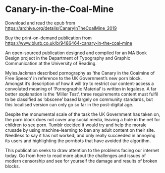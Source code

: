 # Canary-in-the-Coal-Mine

Download and read the epub from https://archive.org/details/CanaryInTheCoalMine_2019

Buy the print-on-demand publication from https://www.blurb.co.uk/b/9486464-canary-in-the-coal-mine

An open-sourced publication designed and compiled for an MA Book Design project in the Department of Typography and Graphic Communication at the University of Reading.


MylesJackman described pornography as ‘the Canary in the Coalmine of Free Speech’ in reference to the UK Government’s new porn block. Amongst it’s description of how it will try to restrict our content-access a convoluted meaning of ‘Pornographic Material’ is written in legalese. A far better explanation is the ‘Miller Test’, three requirements content must fulfil to be classified as ‘obscene’ based largely on community standards, but this localised version can only go so far in the post-digital age.

Despite the monumental scale of the task the UK Government has taken on, the porn block does not cover any social media, leaving a hole in the net for children to see porn. Tumblr decided it would try and help the morale crusade by using machine-learning to ban any adult content on their site. Needless to say it has not worked, and only really succeeded in annoying its users and highlighting the pornbots that have avoided the algorithm.

This publication seeks to draw attention to the problems facing our internet today. Go from here to read more about the challenges and issues of modern censorship and see for yourself the damage and results of broken blocks.
